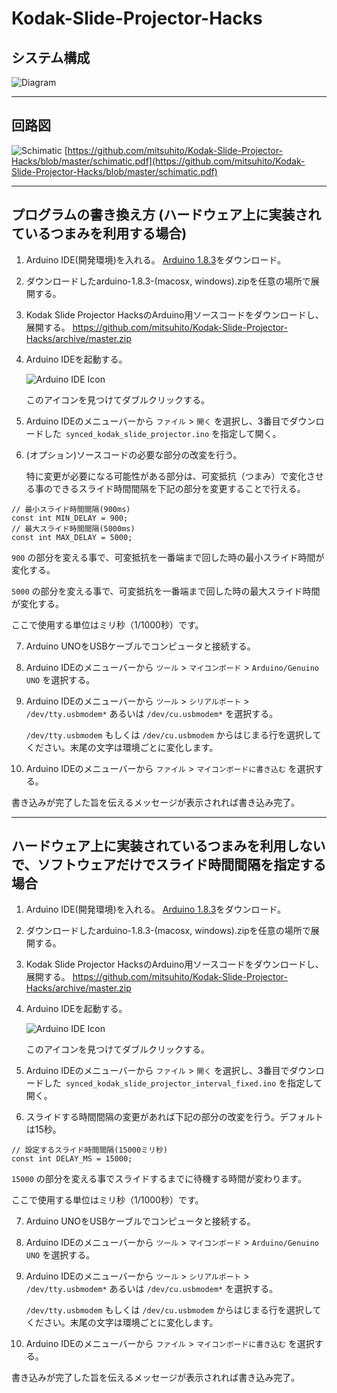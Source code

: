 Kodak-Slide-Projector-Hacks
===========================
## システム構成

   ![Diagram](https://raw.github.com/mitsuhito/Kodak-Slide-Projector-Hacks/master/synced_kodak_slide_projector_diagram.jpg)

---

## 回路図

   ![Schimatic](https://raw.github.com/mitsuhito/Kodak-Slide-Projector-Hacks/master/schimatic.jpg)
   [https://github.com/mitsuhito/Kodak-Slide-Projector-Hacks/blob/master/schimatic.pdf](https://github.com/mitsuhito/Kodak-Slide-Projector-Hacks/blob/master/schimatic.pdf)

---

## プログラムの書き換え方 (ハードウェア上に実装されているつまみを利用する場合)
1. Arduino IDE(開発環境)を入れる。
   [Arduino 1.8.3](http://arduino.cc/en/Main/Software)をダウンロード。

2. ダウンロードしたarduino-1.8.3-(macosx, windows).zipを任意の場所で展開する。

3. Kodak Slide Projector HacksのArduino用ソースコードをダウンロードし、展開する。
   https://github.com/mitsuhito/Kodak-Slide-Projector-Hacks/archive/master.zip

4. Arduino IDEを起動する。

   ![Arduino IDE Icon](https://raw.github.com/mitsuhito/Kodak-Slide-Projector-Hacks/master/arduino_ide.jpg)

   このアイコンを見つけてダブルクリックする。

5. Arduino IDEのメニューバーから ```ファイル``` > ```開く``` を選択し、3番目でダウンロードした``` synced_kodak_slide_projector.ino``` を指定して開く。

6. (オプション)ソースコードの必要な部分の改変を行う。

   特に変更が必要になる可能性がある部分は、可変抵抗（つまみ）で変化させる事のできるスライド時間間隔を下記の部分を変更することで行える。

  ```
// 最小スライド時間間隔(900ms)
const int MIN_DELAY = 900;
// 最大スライド時間間隔(5000ms)
const int MAX_DELAY = 5000;
  ```

   ```900``` の部分を変える事で、可変抵抗を一番端まで回した時の最小スライド時間が変化する。

   ```5000``` の部分を変える事で、可変抵抗を一番端まで回した時の最大スライド時間が変化する。

   ここで使用する単位はミリ秒（1/1000秒）です。

7. Arduino UNOをUSBケーブルでコンピュータと接続する。

8. Arduino IDEのメニューバーから ```ツール``` > ```マイコンボード``` > ```Arduino/Genuino UNO``` を選択する。

9. Arduino IDEのメニューバーから ```ツール``` > ```シリアルポート``` > ```/dev/tty.usbmodem*``` あるいは ```/dev/cu.usbmodem*``` を選択する。

   ```/dev/tty.usbmodem``` もしくは ```/dev/cu.usbmodem``` からはじまる行を選択してください。末尾の文字は環境ごとに変化します。

10. Arduino IDEのメニューバーから ```ファイル``` > ```マイコンボードに書き込む``` を選択する。

   書き込みが完了した旨を伝えるメッセージが表示されれば書き込み完了。

---

## ハードウェア上に実装されているつまみを利用しないで、ソフトウェアだけでスライド時間間隔を指定する場合
1. Arduino IDE(開発環境)を入れる。
   [Arduino 1.8.3](http://arduino.cc/en/Main/Software)をダウンロード。

2. ダウンロードしたarduino-1.8.3-(macosx, windows).zipを任意の場所で展開する。

3. Kodak Slide Projector HacksのArduino用ソースコードをダウンロードし、展開する。
   https://github.com/mitsuhito/Kodak-Slide-Projector-Hacks/archive/master.zip

4. Arduino IDEを起動する。

   ![Arduino IDE Icon](https://raw.github.com/mitsuhito/Kodak-Slide-Projector-Hacks/master/arduino_ide.jpg)

   このアイコンを見つけてダブルクリックする。

5. Arduino IDEのメニューバーから ```ファイル``` > ```開く``` を選択し、3番目でダウンロードした``` synced_kodak_slide_projector_interval_fixed.ino``` を指定して開く。

6. スライドする時間間隔の変更があれば下記の部分の改変を行う。デフォルトは15秒。

  ```
  // 設定するスライド時間間隔(15000ミリ秒)
  const int DELAY_MS = 15000;
  ```

   ```15000``` の部分を変える事でスライドするまでに待機する時間が変わります。

   ここで使用する単位はミリ秒（1/1000秒）です。

7. Arduino UNOをUSBケーブルでコンピュータと接続する。

8. Arduino IDEのメニューバーから ```ツール``` > ```マイコンボード``` > ```Arduino/Genuino UNO``` を選択する。

9. Arduino IDEのメニューバーから ```ツール``` > ```シリアルポート``` > ```/dev/tty.usbmodem*``` あるいは ```/dev/cu.usbmodem*``` を選択する。

   ```/dev/tty.usbmodem``` もしくは ```/dev/cu.usbmodem``` からはじまる行を選択してください。末尾の文字は環境ごとに変化します。

10. Arduino IDEのメニューバーから ```ファイル``` > ```マイコンボードに書き込む``` を選択する。

   書き込みが完了した旨を伝えるメッセージが表示されれば書き込み完了。
